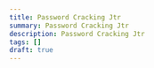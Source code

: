 ```yaml
---
title: Password Cracking Jtr
summary: Password Cracking Jtr
description: Password Cracking Jtr
tags: []
draft: true
---
```

